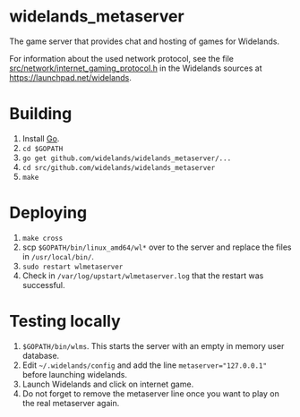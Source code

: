 # widelands_metaserver

The game server that provides chat and hosting of games for Widelands.

For information about the used network protocol, see the file
[src/network/internet_gaming_protocol.h](http://bazaar.launchpad.net/~widelands-dev/widelands/trunk/view/head:/src/network/internet_gaming_protocol.h)
in the Widelands sources at <https://launchpad.net/widelands>.

# Building

1. Install [Go](https://golang.org/doc/install).
2. `cd $GOPATH`
3. `go get github.com/widelands/widelands_metaserver/...`
4. `cd src/github.com/widelands/widelands_metaserver`
5. `make`

# Deploying

1. `make cross`
2. scp `$GOPATH/bin/linux_amd64/wl*` over to the server and replace the files in `/usr/local/bin/`.
3. `sudo restart wlmetaserver`
4. Check in `/var/log/upstart/wlmetaserver.log` that the restart was
   successful.

# Testing locally

1. `$GOPATH/bin/wlms`. This starts the server with an empty in memory user database.
2. Edit `~/.widelands/config` and add the line `metaserver="127.0.0.1"` before
   launching widelands.
3. Launch Widelands and click on internet game.
4. Do not forget to remove the metaserver line once you want to play on the real
   metaserver again.
